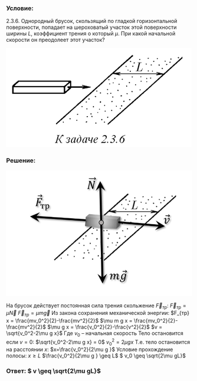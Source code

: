###  Условие: 

$2.3.6.$ Однородный брусок, скользящий по гладкой горизонтальной поверхности, попадает на шероховатый участок этой поверхности ширины $L$, коэффициент трения о который $\mu$. При какой начальной скорости он преодолеет этот участок? 

![|503x269, 67%](../../img/2.3.6/statement.png)

###  Решение: 

![|779x527, 67%](../../img/2.3.6/2.3.6.jpg) 

На брусок действует постоянная сила трения скольжение $\vec{F}_{тр}$:  $\vec{F}_{тр}=\mu\vec{N}$ $\vec{F}_{тр}=\mu m\vec{g}$  Из закона сохранения механической энергии:  $F_{тр} x = \frac{mv_0^2}{2}-\frac{mv^2}{2}$ $\mu m g x = \frac{mv_0^2}{2}-\frac{mv^2}{2}$ $\mu g x = \frac{v_0^2}{2}-\frac{v^2}{2}$ $v = \sqrt{v_0^2-2\mu g x}$  Где $v_0$ – начальная скорость Тело остановится если $v=0$:  $\sqrt{v_0^2-2\mu g x} = 0$ $v_0^2=2\mu g x$  Т.е. тело остановится на расстоянии $x$:  $x=\frac{v_0^2}{2\mu g }$  Условие прохождение полосы:  $x\geq L$ $\frac{v_0^2}{2\mu g } \geq L$ $ v_0 \geq \sqrt{2\mu gL}$ 

###  Ответ: $ v \geq \sqrt{2\mu gL}$  
  

